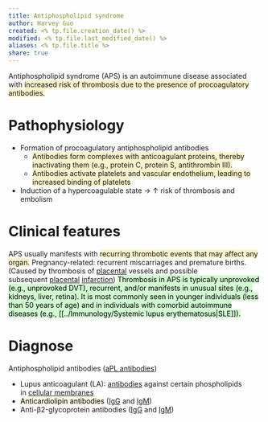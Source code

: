 ```yaml
---
title: Antiphospholipid syndrome
author: Harvey Guo
created: <% tp.file.creation_date() %>
modified: <% tp.file.last_modified_date() %>
aliases: <% tp.file.title %>
share: true
---
```


Antiphospholipid syndrome (APS) is an autoimmune disease associated with <span style="background:rgba(240, 200, 0, 0.2)">increased risk of thrombosis due to the presence of procoagulatory antibodies.</span>
# Pathophysiology
- Formation of procoagulatory antiphospholipid antibodies 
	- <span style="background:rgba(240, 200, 0, 0.2)">Antibodies form complexes with anticoagulant proteins, thereby inactivating them (e.g., protein C, protein S, antithrombin III).</span>
	- <span style="background:rgba(240, 200, 0, 0.2)">Antibodies activate platelets and vascular endothelium, leading to increased binding of platelets</span>
- Induction of a hypercoagulable state → ↑ risk of thrombosis and embolism
# Clinical features
APS usually manifests with <span style="background:rgba(240, 200, 0, 0.2)">recurring thrombotic events that may affect any organ.</span>
Pregnancy-related: recurrent miscarriages and premature births.(Caused by thrombosis of [placental](https://next.amboss.com/us/article/Do01VS#Z414c23d8bf8265247dd2e1e7e9b0d89c) vessels and possible subsequent [placental](https://next.amboss.com/us/article/Do01VS#Z414c23d8bf8265247dd2e1e7e9b0d89c) [infarction](https://next.amboss.com/us/article/VP0GdT#Zb11fb76135fecdea9dd3e778dbe469e3))
<mark style="background: #BBFABBA6;">Thrombosis in APS is typically unprovoked (e.g., unprovoked DVT), recurrent, and/or manifests in unusual sites (e.g., kidneys, liver, retina). It is most commonly seen in younger individuals (less than 50 years of age) and in individuals with comorbid autoimmune diseases (e.g., [[../Immunology/Systemic lupus erythematosus|SLE]]).</mark>
# Diagnose
Antiphospholipid antibodies ([aPL antibodies](https://next.amboss.com/us/article/hR0c5f#Zc64f6e326ddf58b2bc9a198ed8f87dd2))
- Lupus anticoagulant (LA): [antibodies](https://next.amboss.com/us/article/x50Emg#Zcafc1c81671c54115ab5d77c08d696a0) against certain phospholipids in [cellular membranes](https://next.amboss.com/us/article/Lo0wcS#Z4224d324188134290d99f44a379e40f9)
- <mark style="background: #FFF3A34A;">Anticardiolipin antibodies</mark> ([IgG](https://next.amboss.com/us/article/x50Emg#Zdcbaf6f4b43f0363afdf3d6aaacd924c) and [IgM](https://next.amboss.com/us/article/x50Emg#Ze9de183a682c9f06a4bdba89dd15ca26))
- Anti-β2-glycoprotein antibodies ([IgG](https://next.amboss.com/us/article/x50Emg#Zdcbaf6f4b43f0363afdf3d6aaacd924c) and [IgM](https://next.amboss.com/us/article/x50Emg#Ze9de183a682c9f06a4bdba89dd15ca26))